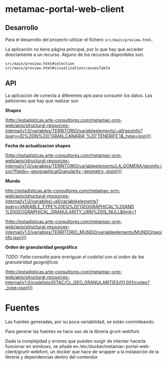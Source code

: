 # metamac-portal-web-client

## Desarrollo
Para el desarrollo del proyecto utilizar el fichero `src/main/preview.html`.

La aplicación no tiene página principal, por lo que hay que acceder directamente a un recurso. Alguno de los recursos disponibles son:

	src/main/preview.html#selection
	src/main/preview.html#visualization/canvasTable
	
## API
La aplicación de conecta a diferentes apis para consumir los datos. Las peticiones que hay que realizar son

**Shapes**

[http://estadisticas.arte-consultores.com/metamac-srm-web/apis/structural-resources-internal/v1.0/variables/TERRITORIO/variableelements/~all/geoinfo?query=ID%20IN%20('GRAN_CANARIA',%20'TENERIFE')&_type=json]()

**Fecha de actualizacion shapes**

[http://estadisticas.arte-consultores.com/metamac-srm-web/apis/structural-resources-internal/v1.0/variables/TERRITORIO/variableelements/LA_GOMERA/geoinfo.json?fields=-geographicalGranularity,-geometry,-point]()

**Mundo**

[http://estadisticas.arte-consultores.com/metamac-srm-web/apis/structural-resources-internal/v1.0/variables/~all/variableelements?query=VARIABLE_TYPE%20EQ%20'GEOGRAPHICAL'%20AND
%20GEOGRAPHICAL_GRANULARITY_URN%20IS_NULL&limit=1]()

[http://estadisticas.arte-consultores.com/metamac-srm-web/apis/structural-resources-internal/v1.0/variables/TERRITORIO_MUNDO/variableelements/MUNDO/geoinfo.json]()


**Orden de granularidad geográfica**

*TODO: Falta consulta para averiguar el codelist con el orden de las granularidad geográficas*

[http://estadisticas.arte-consultores.com/metamac-srm-web/apis/structural-resources-internal/v1.0/codelists/ISTAC/CL_GEO_GRANULARITIES/01.001/codes?_type=json]()

# Fuentes
Las fuentes generadas, por su poca variabilidad, se están commiteando.

Para generar las fuentes se hace uso de la librería grunt-webfont.

Dada la complejidad y errores que pueden surgir de intentar hacerla funcionar en windows, se añade en /etc/docker/metamac-portal-web-client/grunt-webfont, un docker que hace de wrapper a la instalación de la librería y dependencias dentro del contendor